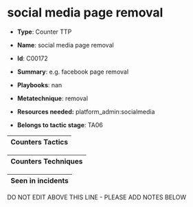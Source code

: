 # social media page removal

* **Type**: Counter TTP

* **Name**: social media page removal

* **Id**: C00172

* **Summary**: e.g. facebook page removal

* **Playbooks**: nan

* **Metatechnique**: removal

* **Resources needed:** platform_admin:socialmedia

* **Belongs to tactic stage**: TA06


| Counters Tactics |
| ---------------- |



| Counters Techniques |
| ------------------- |



| Seen in incidents |
| ----------------- |

DO NOT EDIT ABOVE THIS LINE - PLEASE ADD NOTES BELOW